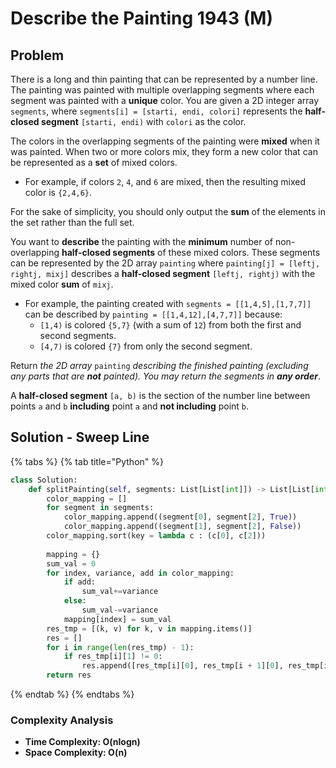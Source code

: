 # Describe the Painting 1943 \(M\)

## Problem

There is a long and thin painting that can be represented by a number line. The painting was painted with multiple overlapping segments where each segment was painted with a **unique** color. You are given a 2D integer array `segments`, where `segments[i] = [starti, endi, colori]` represents the **half-closed segment** `[starti, endi)` with `colori` as the color.

The colors in the overlapping segments of the painting were **mixed** when it was painted. When two or more colors mix, they form a new color that can be represented as a **set** of mixed colors.

* For example, if colors `2`, `4`, and `6` are mixed, then the resulting mixed color is `{2,4,6}`.

For the sake of simplicity, you should only output the **sum** of the elements in the set rather than the full set.

You want to **describe** the painting with the **minimum** number of non-overlapping **half-closed segments** of these mixed colors. These segments can be represented by the 2D array `painting` where `painting[j] = [leftj, rightj, mixj]` describes a **half-closed segment** `[leftj, rightj)` with the mixed color **sum** of `mixj`.

* For example, the painting created with `segments = [[1,4,5],[1,7,7]]` can be described by `painting = [[1,4,12],[4,7,7]]` because:
  * `[1,4)` is colored `{5,7}` \(with a sum of `12`\) from both the first and second segments.
  * `[4,7)` is colored `{7}` from only the second segment.

Return _the 2D array_ `painting` _describing the finished painting \(excluding any parts that are **not** painted\). You may return the segments in **any order**_.

A **half-closed segment** `[a, b)` is the section of the number line between points `a` and `b` **including** point `a` and **not including** point `b`.

## Solution - Sweep Line

{% tabs %}
{% tab title="Python" %}
```python
class Solution:
    def splitPainting(self, segments: List[List[int]]) -> List[List[int]]:
        color_mapping = []
        for segment in segments:
            color_mapping.append((segment[0], segment[2], True))
            color_mapping.append((segment[1], segment[2], False))
        color_mapping.sort(key = lambda c : (c[0], c[2]))
        
        mapping = {}
        sum_val = 0
        for index, variance, add in color_mapping:
            if add:
                sum_val+=variance
            else:
                sum_val-=variance
            mapping[index] = sum_val
        res_tmp = [(k, v) for k, v in mapping.items()]
        res = []
        for i in range(len(res_tmp) - 1):
            if res_tmp[i][1] != 0:
                res.append([res_tmp[i][0], res_tmp[i + 1][0], res_tmp[i][1]])
        return res
```
{% endtab %}
{% endtabs %}

### Complexity Analysis

* **Time Complexity: O\(nlogn\)**
* **Space Complexity: O\(n\)**


